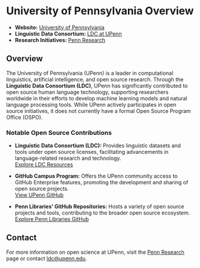 # University of Pennsylvania Overview

- **Website:** [University of Pennsylvania](https://www.upenn.edu/)
- **Linguistic Data Consortium:** [LDC at UPenn](https://www.ldc.upenn.edu/)
- **Research Initiatives:** [Penn Research](https://research.upenn.edu/)

## Overview

The University of Pennsylvania (UPenn) is a leader in computational linguistics, artificial intelligence, and open source research. Through the **Linguistic Data Consortium (LDC)**, UPenn has significantly contributed to open source human language technology, supporting researchers worldwide in their efforts to develop machine learning models and natural language processing tools. While UPenn actively participates in open source initiatives, it does not currently have a formal Open Source Program Office (OSPO).

### Notable Open Source Contributions

- **Linguistic Data Consortium (LDC):** Provides linguistic datasets and tools under open source licenses, facilitating advancements in language-related research and technology.  
  [Explore LDC Resources](https://www.ldc.upenn.edu/language-resources)

- **GitHub Campus Program:** Offers the UPenn community access to GitHub Enterprise features, promoting the development and sharing of open source projects.  
  [View UPenn GitHub](https://github.com/upenn)

- **Penn Libraries' GitHub Repositories:** Hosts a variety of open source projects and tools, contributing to the broader open source ecosystem.  
  [Explore Penn Libraries GitHub](https://github.com/upenn-libraries)

## Contact  

For more information on open science at UPenn, visit the [Penn Research](https://research.upenn.edu/) page or contact [ldc@upenn.edu](mailto:ldc@upenn.edu).
